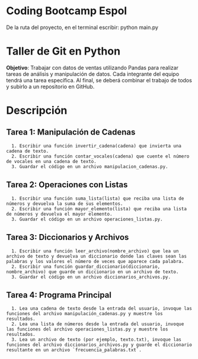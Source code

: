 # Coding Bootcamp Espol
De la ruta del proyecto, en el terminal escribir: python main.py
# Taller de Git en Python
**Objetivo**: Trabajar con datos de ventas utilizando Pandas para realizar tareas de análisis y manipulación de datos. Cada integrante del equipo tendrá una tarea específica. Al final, se deberá combinar el trabajo de todos y subirlo a un repositorio en GitHub.
# Descripción
  ## Tarea 1: Manipulación de Cadenas
      1. Escribir una función invertir_cadena(cadena) que invierta una cadena de texto.
      2. Escribir una función contar_vocales(cadena) que cuente el número de vocales en una cadena de texto.
      3. Guardar el código en un archivo manipulacion_cadenas.py.
  ## Tarea 2: Operaciones con Listas
      1. Escribir una función suma_lista(lista) que reciba una lista de números y devuelva la suma de sus elementos.
      2. Escribir una función mayor_elemento(lista) que reciba una lista de números y devuelva el mayor elemento.
      3. Guardar el código en un archivo operaciones_listas.py.
  ## Tarea 3: Diccionarios y Archivos
      1. Escribir una función leer_archivo(nombre_archivo) que lea un archivo de texto y devuelva un diccionario donde las claves sean las palabras y los valores el número de veces que aparece cada palabra.
      2. Escribir una función guardar_diccionario(diccionario, nombre_archivo) que guarde un diccionario en un archivo de texto.
      3. Guardar el código en un archivo diccionarios_archivos.py.
  ## Tarea 4: Programa Principal
      1. Lea una cadena de texto desde la entrada del usuario, invoque las funciones del archivo manipulación_cadenas.py y muestre los resultados.
      2. Lea una lista de números desde la entrada del usuario, invoque las funciones del archivo operaciones_listas.py y muestre los resultados.
      3. Lea un archivo de texto (por ejemplo, texto.txt), invoque las funciones del archivo diccionarios_archivos.py y guarde el diccionario resultante en un archivo `frecuencia_palabras.txt`.
